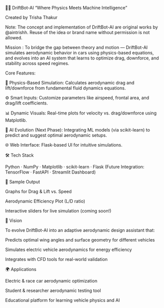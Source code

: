 🚗💨 DriftBot-AI
“Where Physics Meets Machine Intelligence”

Created by Trisha Thakur

Note: The concept and implementation of DriftBot-AI are original works by @aintrishh. Reuse of the idea or brand name without permission is not allowed.

Mission : To bridge the gap between theory and motion — DriftBot-AI simulates aerodynamic behavior in cars using physics-based equations, and evolves into an AI system that learns to optimize drag, downforce, and stability across speed regimes.

Core Features:

🧠 Physics-Based Simulation:
Calculates aerodynamic drag and lift/downforce from fundamental fluid dynamics equations.

⚙️ Smart Inputs:
Customize parameters like airspeed, frontal area, and drag/lift coefficients.

📊 Dynamic Visuals:
Real-time plots for velocity vs. drag/downforce using Matplotlib.

🤖 AI Evolution (Next Phase):
Integrating ML models (via scikit-learn) to predict and suggest optimal aerodynamic setups.

🌐 Web Interface:
Flask-based UI for intuitive simulations.

🛠️ Tech Stack

Python · NumPy · Matplotlib · scikit-learn · Flask
(Future Integration: TensorFlow · FastAPI · Streamlit Dashboard)

🧪 Sample Output

Graphs for Drag & Lift vs. Speed

Aerodynamic Efficiency Plot (L/D ratio)

Interactive sliders for live simulation (coming soon!)

🚀 Vision

To evolve DriftBot-AI into an adaptive aerodynamic design assistant that:

Predicts optimal wing angles and surface geometry for different vehicles

Simulates electric vehicle aerodynamics for energy efficiency

Integrates with CFD tools for real-world validation

🌍 Applications

Electric & race car aerodynamic optimization

Student & researcher aerodynamic testing tool

Educational platform for learning vehicle physics and AI

